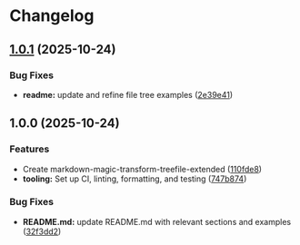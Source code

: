 # Changelog

## [1.0.1](https://github.com/ioncakephper/markdown-magic-transform-treefile-extended/compare/v1.0.0...v1.0.1) (2025-10-24)


### Bug Fixes

* **readme:** update and refine file tree examples ([2e39e41](https://github.com/ioncakephper/markdown-magic-transform-treefile-extended/commit/2e39e41826db26d8c17d83f41298d9718a583c84))

## 1.0.0 (2025-10-24)


### Features

* Create markdown-magic-transform-treefile-extended ([110fde8](https://github.com/ioncakephper/markdown-magic-transform-treefile-extended/commit/110fde8c13ff2076bdbc0c48a8d3d6a82af59e08))
* **tooling:** Set up CI, linting, formatting, and testing ([747b874](https://github.com/ioncakephper/markdown-magic-transform-treefile-extended/commit/747b874ae75da403202c1009fc99ec79ffedca3e))


### Bug Fixes

* **README.md:** update README.md with relevant sections and examples ([32f3dd2](https://github.com/ioncakephper/markdown-magic-transform-treefile-extended/commit/32f3dd20561d5df0171370a7dae211bd0264f878))
